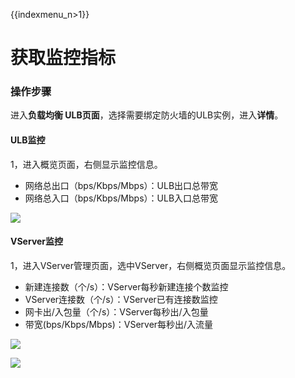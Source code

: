 {{indexmenu_n>1}}

# 获取监控指标

### 操作步骤

进入**负载均衡 ULB页面**，选择需要绑定防火墙的ULB实例，进入**详情**。

#### ULB监控

1，进入概览页面，右侧显示监控信息。

* 网络总出口（bps/Kbps/Mbps）：ULB出口总带宽
* 网络总入口（bps/Kbps/Mbps）：ULB入口总带宽

![](https://static.ucloud.cn/b2965b2eac644c3a8075e9319e81775a.png)

#### VServer监控

1，进入VServer管理页面，选中VServer，右侧概览页面显示监控信息。

* 新建连接数（个/s）：VServer每秒新建连接个数监控
* VServer连接数（个/s）：VServer已有连接数监控
* 网卡出/入包量（个/s）：VServer每秒出/入包量
* 带宽\(bps/Kbps/Mbps\)：VServer每秒出/入流量

![](https://static.ucloud.cn/7b7a71118dca403d935674c26a1638ee.png)

 [![](https://static.ucloud.cn/708409d71c0a4a8c8d1fbd6fe3417b36.png)](https://github.com/UCloudDocs/UCloud-document/issues/3)
